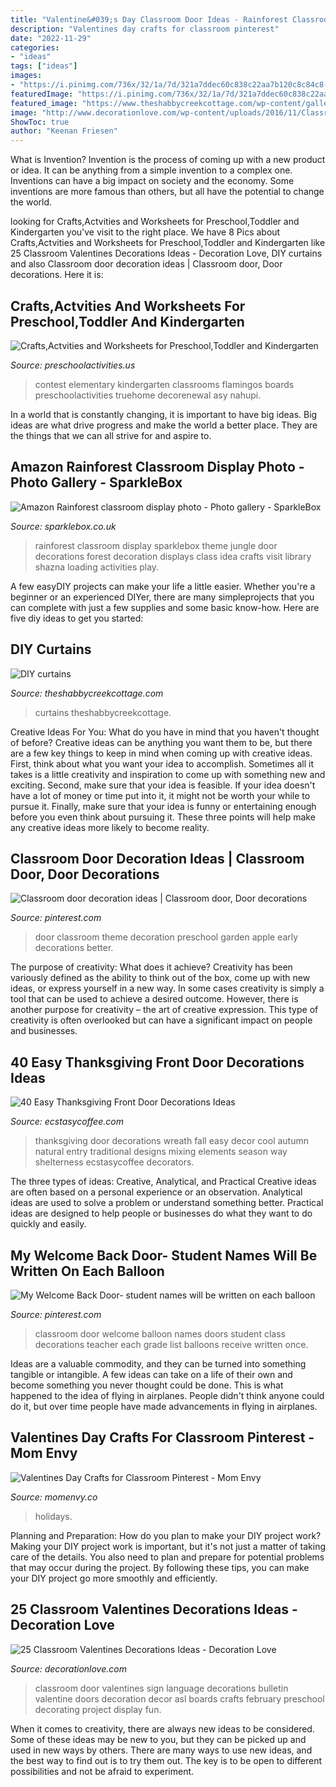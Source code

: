 ```yaml
---
title: "Valentine&#039;s Day Classroom Door Ideas - Rainforest Classroom Display Sparklebox Theme Jungle Door Decorations Forest Decoration Displays Class Idea Crafts Visit Library Shazna Loading Activities Play"
description: "Valentines day crafts for classroom pinterest"
date: "2022-11-29"
categories:
- "ideas"
tags: ["ideas"]
images:
- "https://i.pinimg.com/736x/32/1a/7d/321a7ddec60c838c22aa7b120c8c84c8--balloons-names.jpg"
featuredImage: "https://i.pinimg.com/736x/32/1a/7d/321a7ddec60c838c22aa7b120c8c84c8--balloons-names.jpg"
featured_image: "https://www.theshabbycreekcottage.com/wp-content/gallery/diy-curtain-ideas/diy-curtain-ideas.jpg"
image: "http://www.decorationlove.com/wp-content/uploads/2016/11/Classroom-Door-Sign-Language-Love.jpg"
ShowToc: true
author: "Keenan Friesen"
---
```



What is Invention?
Invention is the process of coming up with a new product or idea. It can be anything from a simple invention to a complex one. Inventions can have a big impact on society and the economy. Some inventions are more famous than others, but all have the potential to change the world.

	

		
looking for Crafts,Actvities and Worksheets for Preschool,Toddler and Kindergarten you've visit to the right place. We have 8 Pics about Crafts,Actvities and Worksheets for Preschool,Toddler and Kindergarten like 25 Classroom Valentines Decorations Ideas - Decoration Love, DIY curtains and also Classroom door decoration ideas | Classroom door, Door decorations. Here it is:
		
    
## Crafts,Actvities And Worksheets For Preschool,Toddler And Kindergarten

<img loading=lazy src="https://www.preschoolactivities.us/wp-content/uploads/2015/03/Owl-Christmas-Holiday-Classroom-Door.jpg" onerror="this.onerror=null;this.src='https://tse4.mm.bing.net/th?id=OIP.ZQw0aZnqc5WeF6BAmtkUHAHaJ4&amp;pid=15.1';" alt="Crafts,Actvities and Worksheets for Preschool,Toddler and Kindergarten">

_Source: preschoolactivities.us_

>contest elementary kindergarten classrooms flamingos boards preschoolactivities truehome decorenewal asy nahupi. 

	

In a world that is constantly changing, it is important to have big ideas. Big ideas are what drive progress and make the world a better place. They are the things that we can all strive for and aspire to.

    
## Amazon Rainforest Classroom Display Photo - Photo Gallery - SparkleBox

<img loading=lazy src="http://www.sparklebox.co.uk/gallery/gal356-360/_wp_generated/pp7679dc52_02.jpg" onerror="this.onerror=null;this.src='https://tse3.mm.bing.net/th?id=OIP.Hp-J8iLZfoBaMNBv_64-ggHaJ4&amp;pid=15.1';" alt="Amazon Rainforest classroom display photo - Photo gallery - SparkleBox">

_Source: sparklebox.co.uk_

>rainforest classroom display sparklebox theme jungle door decorations forest decoration displays class idea crafts visit library shazna loading activities play. 

	

A few easyDIY projects can make your life a little easier. Whether you're a beginner or an experienced DIYer, there are many simpleprojects that you can complete with just a few supplies and some basic know-how. Here are five diy ideas to get you started: 

    
## DIY Curtains

<img loading=lazy src="https://www.theshabbycreekcottage.com/wp-content/gallery/diy-curtain-ideas/diy-curtain-ideas.jpg" onerror="this.onerror=null;this.src='https://tse3.mm.bing.net/th?id=OIP.bDqN8wlEwxvSKIm29caMOQHaL7&amp;pid=15.1';" alt="DIY curtains">

_Source: theshabbycreekcottage.com_

>curtains theshabbycreekcottage. 

	

Creative Ideas For You: What do you have in mind that you haven't thought of before?
Creative ideas can be anything you want them to be, but there are a few key things to keep in mind when coming up with creative ideas. First, think about what you want your idea to accomplish. Sometimes all it takes is a little creativity and inspiration to come up with something new and exciting. Second, make sure that your idea is feasible. If your idea doesn't have a lot of money or time put into it, it might not be worth your while to pursue it. Finally, make sure that your idea is funny or entertaining enough before you even think about pursuing it. These three points will help make any creative ideas more likely to become reality.

    
## Classroom Door Decoration Ideas | Classroom Door, Door Decorations

<img loading=lazy src="https://i.pinimg.com/736x/e2/43/6a/e2436aabaa815b5cd74d515e50a7e04c.jpg" onerror="this.onerror=null;this.src='https://tse2.mm.bing.net/th?id=OIP.h_UEKiS7MVvuSHF8KHIyJQHaNL&amp;pid=15.1';" alt="Classroom door decoration ideas | Classroom door, Door decorations">

_Source: pinterest.com_

>door classroom theme decoration preschool garden apple early decorations better. 

	

The purpose of creativity: What does it achieve?
Creativity has been variously defined as the ability to think out of the box, come up with new ideas, or express yourself in a new way. In some cases creativity is simply a tool that can be used to achieve a desired outcome. However, there is another purpose for creativity – the art of creative expression. This type of creativity is often overlooked but can have a significant impact on people and businesses.

    
## 40 Easy Thanksgiving Front Door Decorations Ideas

<img loading=lazy src="https://i0.wp.com/www.ecstasycoffee.com/wp-content/uploads/2016/10/Thanksgiving-Front-Door-Decorations-Ideas-3.jpg" onerror="this.onerror=null;this.src='https://tse3.mm.bing.net/th?id=OIP.cDUlo7ADIpu0MG1sqyITawHaLJ&amp;pid=15.1';" alt="40 Easy Thanksgiving Front Door Decorations Ideas">

_Source: ecstasycoffee.com_

>thanksgiving door decorations wreath fall easy decor cool autumn natural entry traditional designs mixing elements season way shelterness ecstasycoffee decorators. 

	

The three types of ideas: Creative, Analytical, and Practical
Creative ideas are often based on a personal experience or an observation. Analytical ideas are used to solve a problem or understand something better. Practical ideas are designed to help people or businesses do what they want to do quickly and easily.

    
## My Welcome Back Door- Student Names Will Be Written On Each Balloon

<img loading=lazy src="https://i.pinimg.com/736x/32/1a/7d/321a7ddec60c838c22aa7b120c8c84c8--balloons-names.jpg" onerror="this.onerror=null;this.src='https://tse2.mm.bing.net/th?id=OIP.eLg5J_rsgwnx5LZkRQ-ZCwHaJ3&amp;pid=15.1';" alt="My Welcome Back Door- student names will be written on each balloon">

_Source: pinterest.com_

>classroom door welcome balloon names doors student class decorations teacher each grade list balloons receive written once. 

	

Ideas are a valuable commodity, and they can be turned into something tangible or intangible. A few ideas can take on a life of their own and become something you never thought could be done. This is what happened to the idea of flying in airplanes. People didn't think anyone could do it, but over time people have made advancements in flying in airplanes.

    
## Valentines Day Crafts For Classroom Pinterest - Mom Envy

<img loading=lazy src="https://momenvy.co/wp-content/uploads/2018/02/Valentines-Day-Crafts-for-Classroom-Pinterest-581x1024.jpg" onerror="this.onerror=null;this.src='https://tse4.mm.bing.net/th?id=OIP.gf-3fChP2GGsYnr9PFfwfQHaND&amp;pid=15.1';" alt="Valentines Day Crafts for Classroom Pinterest - Mom Envy">

_Source: momenvy.co_

>holidays. 

	

Planning and Preparation: How do you plan to make your DIY project work?
Making your DIY project work is important, but it's not just a matter of taking care of the details. You also need to plan and prepare for potential problems that may occur during the project. By following these tips, you can make your DIY project go more smoothly and efficiently.

    
## 25 Classroom Valentines Decorations Ideas - Decoration Love

<img loading=lazy src="http://www.decorationlove.com/wp-content/uploads/2016/11/Classroom-Door-Sign-Language-Love.jpg" onerror="this.onerror=null;this.src='https://tse1.mm.bing.net/th?id=OIP.HbwVXMbc5OvitVMkkd8ytwHaMe&amp;pid=15.1';" alt="25 Classroom Valentines Decorations Ideas - Decoration Love">

_Source: decorationlove.com_

>classroom door valentines sign language decorations bulletin valentine doors decoration decor asl boards crafts february preschool decorating project display fun. 

	

When it comes to creativity, there are always new ideas to be considered. Some of these ideas may be new to you, but they can be picked up and used in new ways by others. There are many ways to use new ideas, and the best way to find out is to try them out. The key is to be open to different possibilities and not be afraid to experiment.

